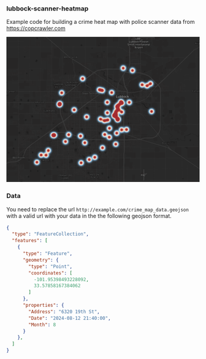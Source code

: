 ### lubbock-scanner-heatmap
Example code for building a crime heat map with police scanner
data from https://copcrawler.com

![example_heat_map](./imgs/example_heatmap.png)

### Data
You need to replace the url `http://example.com/crime_map_data.geojson` with 
a valid url with your data in the the following geojson format.

```json
{
  "type": "FeatureCollection",
  "features": [
    {
      "type": "Feature",
      "geometry": {
        "type": "Point",
        "coordinates": [
          -101.95398493228092,
          33.57858167384062
        ]
      },
      "properties": {
        "Address": "6320 19th St",
        "Date": "2024-08-12 21:40:00",
        "Month": 8
      }
    },
  ]
}
```